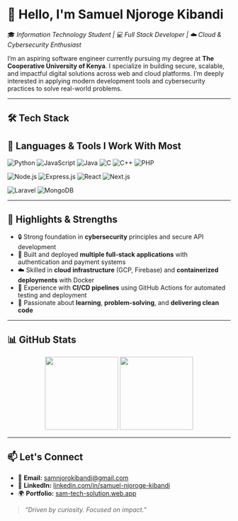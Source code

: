 # 👋 Hello, I'm Samuel Njoroge Kibandi

🎓 *Information Technology Student | 💻 Full Stack Developer | ☁️ Cloud & Cybersecurity Enthusiast*

I’m an aspiring software engineer currently pursuing my degree at **The Cooperative University of Kenya**. I specialize in building secure, scalable, and impactful digital solutions across web and cloud platforms. I’m deeply interested in applying modern development tools and cybersecurity practices to solve real-world problems.

---

## 🛠️ Tech Stack
## 🧰 Languages & Tools I Work With Most

![Python](https://img.shields.io/badge/Python-3670A0?style=for-the-badge&logo=python&logoColor=white)
![JavaScript](https://img.shields.io/badge/JavaScript-F7DF1E?style=for-the-badge&logo=javascript&logoColor=black)
![Java](https://img.shields.io/badge/Java-ED8B00?style=for-the-badge&logo=java&logoColor=white)
![C](https://img.shields.io/badge/C-00599C?style=for-the-badge&logo=c&logoColor=white)
![C++](https://img.shields.io/badge/C++-00599C?style=for-the-badge&logo=c%2B%2B&logoColor=white)
![PHP](https://img.shields.io/badge/PHP-777BB4?style=for-the-badge&logo=php&logoColor=white)

![Node.js](https://img.shields.io/badge/Node.js-339933?style=for-the-badge&logo=node.js&logoColor=white)
![Express.js](https://img.shields.io/badge/Express.js-000000?style=for-the-badge&logo=express&logoColor=white)
![React](https://img.shields.io/badge/React-20232A?style=for-the-badge&logo=react&logoColor=61DAFB)
![Next.js](https://img.shields.io/badge/Next.js-000000?style=for-the-badge&logo=next.js&logoColor=white)

![Laravel](https://img.shields.io/badge/Laravel-FF2D20?style=for-the-badge&logo=laravel&logoColor=white)
![MongoDB](https://img.shields.io/badge/MongoDB-4EA94B?style=for-the-badge&logo=mongodb&logoColor=white)



---

## 🌟 Highlights & Strengths

- 🔒 Strong foundation in **cybersecurity** principles and secure API development
- 🚀 Built and deployed **multiple full-stack applications** with authentication and payment systems
- ☁️ Skilled in **cloud infrastructure** (GCP, Firebase) and **containerized deployments** with Docker
- 🔁 Experience with **CI/CD pipelines** using GitHub Actions for automated testing and deployment
- 🧠 Passionate about **learning**, **problem-solving**, and **delivering clean code**

---


## 📊 GitHub Stats

<p align="center">
  <img src="https://github-readme-stats.vercel.app/api?username=samnjoro30&show_icons=true&theme=tokyonight" height="165" />
  <img src="https://github-readme-stats.vercel.app/api/top-langs/?username=samnjoro30&layout=compact&theme=tokyonight" height="165" />
</p>

---

## 📫 Let's Connect

- 📧 **Email:** [samnjorokibandi@gmail.com](mailto:samnjorokibandi@gmail.com)  
- 💼 **LinkedIn:** [linkedin.com/in/samuel-njoroge-kibandi](https://linkedin.com/in/samuel-njoroge-kibandi)  
- 🌍 **Portfolio:** [sam-tech-solution.web.app](https://sam-tech-solution.web.app/)

> _“Driven by curiosity. Focused on impact.”_

